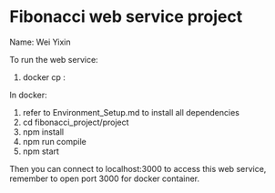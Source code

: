 # Fibonacci web service project

Name: Wei Yixin

To run the web service:
1. docker cp <thisFolder-path> <container>:<dest-path>

In docker:
1. refer to Environment_Setup.md to install all dependencies
2. cd fibonacci_project/project
3. npm install
3. npm run compile
4. npm start

Then you can connect to localhost:3000 to access this web service, remember to open port 3000 for docker container.
